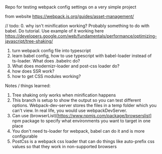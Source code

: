 Repo for testing webpack config settings on a very simple project

from website https://webpack.js.org/guides/asset-management/



// todo:
0. why isn't minification working? Probably something to do with babel. Do tutorial. Use example of it working here https://developers.google.com/web/fundamentals/performance/optimizing-javascript/tree-shaking/
1. turn webpack config file into typescript
2. learn babel config, how to use typescript with babel-loader instead of ts-loader. What does .babelrc do?
3. What does modernizr-loader and post-css loader do?
4. how does SSR work?
5. how to get CSS modules working?


Notes / things learned:
1. Tree shaking only works when minification happens
2. This branch is setup to show the output so you can test different options. Webpack-dev-server stores the files in a temp folder which you can't view. In real life, you would use webpackDevServer.
3. Can use (browserList)[https://www.npmjs.com/package/browserslist] npm package to specify what environments you want to target in one place
4. You don't need ts-loader for webpack, babel can do it and is more configurable
5. PostCss is a webpack css loader that can do things like auto-prefix css values so that they work in non-supported browsers
